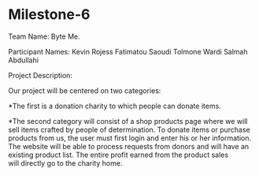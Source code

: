 # Milestone-6 

Team Name: Byte Me.

Participant Names: Kevin Rojess
                   Fatimatou Saoudi
                   Tolmone Wardi
                   Salmah Abdullahi


Project Description:

Our project will be centered on two categories: 
          
  *The first is a donation charity to which people can donate items.

  *The second category will consist of a shop products page where we will sell items crafted by people of determination. To donate items or purchase    products from us, the user must first login and enter his or her information. The website will be able to process requests from donors and will have an existing product list. The entire profit earned from the product sales will directly go to the charity home.
